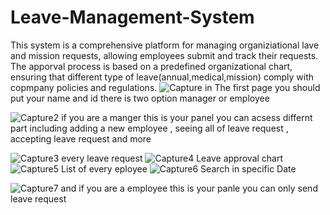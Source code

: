 # Leave-Management-System

This system is a comprehensive platform for managing organiziational lave and mission requests, allowing employees submit and track their requests. The apporval process is based on a predefined organizational chart, ensuring that different type of leave(annual,medical,mission) comply with copmpany policies and regulations.
![Capture](https://github.com/user-attachments/assets/3e2aab01-cf32-4a74-867f-c02c0e63a34a)
in The first page you should put your name and id there is two option manager or employee

![Capture2](https://github.com/user-attachments/assets/e0577ffd-b57a-425d-a48f-c860bf1cf09d)
if you are a manger this is your panel you can acsess differnt part including adding a new employee , seeing all of leave request , accepting leave request and more 

![Capture3](https://github.com/user-attachments/assets/c71c7650-df7b-4dff-9a8d-1aca5a36d6fb)
every leave request 
![Capture4](https://github.com/user-attachments/assets/58017b49-b3a7-424e-b955-0eefed4c3f75)
Leave approval chart
![Capture5](https://github.com/user-attachments/assets/ad3226fe-41dd-4cf5-9829-a2a32e2caea3)
List of  every eployee
![Capture6](https://github.com/user-attachments/assets/9a7e7d5b-bdd5-44dd-adcf-1a16e199d5e3)
Search in specific Date

![Capture7](https://github.com/user-attachments/assets/47cc8fbf-7d7a-4394-a4c6-53f836fa2a99)
and if you are a employee this is your panle you can only send leave request
